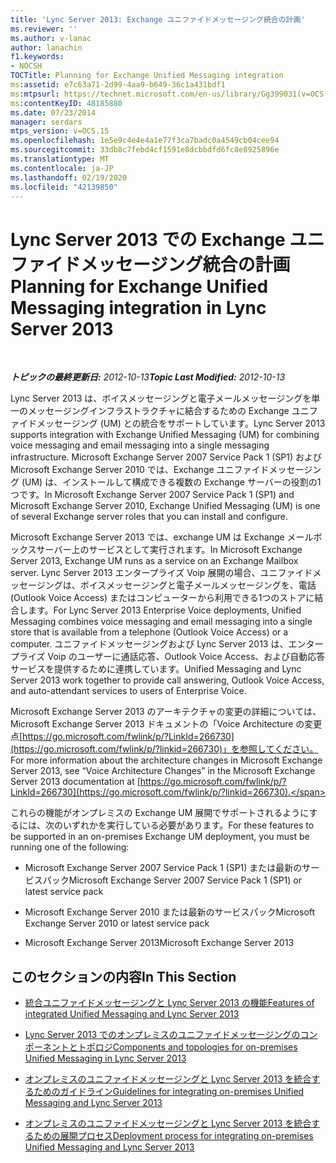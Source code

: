 ```yaml
---
title: 'Lync Server 2013: Exchange ユニファイドメッセージング統合の計画'
ms.reviewer: ''
ms.author: v-lanac
author: lanachin
f1.keywords:
- NOCSH
TOCTitle: Planning for Exchange Unified Messaging integration
ms:assetid: e7c63a71-2d99-4aa9-b649-36c1a431bdf1
ms:mtpsurl: https://technet.microsoft.com/en-us/library/Gg399031(v=OCS.15)
ms:contentKeyID: 48185880
ms.date: 07/23/2014
manager: serdars
mtps_version: v=OCS.15
ms.openlocfilehash: 1e5e9c4e4e4a1e77f3ca7badc0a4549cb04cee94
ms.sourcegitcommit: 33db8c7febd4cf1591e8dcbbdfd6fc8e8925896e
ms.translationtype: MT
ms.contentlocale: ja-JP
ms.lasthandoff: 02/19/2020
ms.locfileid: "42139850"
---
```

<div data-xmlns="http://www.w3.org/1999/xhtml">

<div class="topic" data-xmlns="http://www.w3.org/1999/xhtml" data-msxsl="urn:schemas-microsoft-com:xslt" data-cs="http://msdn.microsoft.com/">

<div data-asp="https://msdn2.microsoft.com/asp">

# <a name="planning-for-exchange-unified-messaging-integration-in-lync-server-2013"></a><span data-ttu-id="3d33f-102">Lync Server 2013 での Exchange ユニファイドメッセージング統合の計画</span><span class="sxs-lookup"><span data-stu-id="3d33f-102">Planning for Exchange Unified Messaging integration in Lync Server 2013</span></span>

</div>

<div id="mainSection">

<div id="mainBody">

<span> </span>

<span data-ttu-id="3d33f-103">_**トピックの最終更新日:** 2012-10-13_</span><span class="sxs-lookup"><span data-stu-id="3d33f-103">_**Topic Last Modified:** 2012-10-13_</span></span>

<span data-ttu-id="3d33f-104">Lync Server 2013 は、ボイスメッセージングと電子メールメッセージングを単一のメッセージングインフラストラクチャに結合するための Exchange ユニファイドメッセージング (UM) との統合をサポートしています。</span><span class="sxs-lookup"><span data-stu-id="3d33f-104">Lync Server 2013 supports integration with Exchange Unified Messaging (UM) for combining voice messaging and email messaging into a single messaging infrastructure.</span></span> <span data-ttu-id="3d33f-105">Microsoft Exchange Server 2007 Service Pack 1 (SP1) および Microsoft Exchange Server 2010 では、Exchange ユニファイドメッセージング (UM) は、インストールして構成できる複数の Exchange サーバーの役割の1つです。</span><span class="sxs-lookup"><span data-stu-id="3d33f-105">In Microsoft Exchange Server 2007 Service Pack 1 (SP1) and Microsoft Exchange Server 2010, Exchange Unified Messaging (UM) is one of several Exchange server roles that you can install and configure.</span></span>

<span data-ttu-id="3d33f-106">Microsoft Exchange Server 2013 では、exchange UM は Exchange メールボックスサーバー上のサービスとして実行されます。</span><span class="sxs-lookup"><span data-stu-id="3d33f-106">In Microsoft Exchange Server 2013, Exchange UM runs as a service on an Exchange Mailbox server.</span></span> <span data-ttu-id="3d33f-107">Lync Server 2013 エンタープライズ Voip 展開の場合、ユニファイドメッセージングは、ボイスメッセージングと電子メールメッセージングを、電話 (Outlook Voice Access) またはコンピューターから利用できる1つのストアに結合します。</span><span class="sxs-lookup"><span data-stu-id="3d33f-107">For Lync Server 2013 Enterprise Voice deployments, Unified Messaging combines voice messaging and email messaging into a single store that is available from a telephone (Outlook Voice Access) or a computer.</span></span> <span data-ttu-id="3d33f-108">ユニファイドメッセージングおよび Lync Server 2013 は、エンタープライズ Voip のユーザーに通話応答、Outlook Voice Access、および自動応答サービスを提供するために連携しています。</span><span class="sxs-lookup"><span data-stu-id="3d33f-108">Unified Messaging and Lync Server 2013 work together to provide call answering, Outlook Voice Access, and auto-attendant services to users of Enterprise Voice.</span></span>

<span data-ttu-id="3d33f-109">Microsoft Exchange Server 2013 のアーキテクチャの変更の詳細については、Microsoft Exchange Server 2013 ドキュメントの「Voice Architecture の変更点[https://go.microsoft.com/fwlink/p/?LinkId=266730](https://go.microsoft.com/fwlink/p/?linkid=266730)」を参照してください。</span><span class="sxs-lookup"><span data-stu-id="3d33f-109">For more information about the architecture changes in Microsoft Exchange Server 2013, see “Voice Architecture Changes” in the Microsoft Exchange Server 2013 documentation at [https://go.microsoft.com/fwlink/p/?LinkId=266730](https://go.microsoft.com/fwlink/p/?linkid=266730).</span></span>

<span data-ttu-id="3d33f-110">これらの機能がオンプレミスの Exchange UM 展開でサポートされるようにするには、次のいずれかを実行している必要があります。</span><span class="sxs-lookup"><span data-stu-id="3d33f-110">For these features to be supported in an on-premises Exchange UM deployment, you must be running one of the following:</span></span>

  - <span data-ttu-id="3d33f-111">Microsoft Exchange Server 2007 Service Pack 1 (SP1) または最新のサービスパック</span><span class="sxs-lookup"><span data-stu-id="3d33f-111">Microsoft Exchange Server 2007 Service Pack 1 (SP1) or latest service pack</span></span>

  - <span data-ttu-id="3d33f-112">Microsoft Exchange Server 2010 または最新のサービスパック</span><span class="sxs-lookup"><span data-stu-id="3d33f-112">Microsoft Exchange Server 2010 or latest service pack</span></span>

  - <span data-ttu-id="3d33f-113">Microsoft Exchange Server 2013</span><span class="sxs-lookup"><span data-stu-id="3d33f-113">Microsoft Exchange Server 2013</span></span>

<div>

## <a name="in-this-section"></a><span data-ttu-id="3d33f-114">このセクションの内容</span><span class="sxs-lookup"><span data-stu-id="3d33f-114">In This Section</span></span>

  - [<span data-ttu-id="3d33f-115">統合ユニファイドメッセージングと Lync Server 2013 の機能</span><span class="sxs-lookup"><span data-stu-id="3d33f-115">Features of integrated Unified Messaging and Lync Server 2013</span></span>](lync-server-2013-features-of-integrated-unified-messaging.md)

  - [<span data-ttu-id="3d33f-116">Lync Server 2013 でのオンプレミスのユニファイドメッセージングのコンポーネントとトポロジ</span><span class="sxs-lookup"><span data-stu-id="3d33f-116">Components and topologies for on-premises Unified Messaging in Lync Server 2013</span></span>](lync-server-2013-components-and-topologies-for-on-premises-unified-messaging.md)

  - [<span data-ttu-id="3d33f-117">オンプレミスのユニファイドメッセージングと Lync Server 2013 を統合するためのガイドライン</span><span class="sxs-lookup"><span data-stu-id="3d33f-117">Guidelines for integrating on-premises Unified Messaging and Lync Server 2013</span></span>](lync-server-2013-guidelines-for-integrating-on-premises-unified-messaging.md)

  - [<span data-ttu-id="3d33f-118">オンプレミスのユニファイドメッセージングと Lync Server 2013 を統合するための展開プロセス</span><span class="sxs-lookup"><span data-stu-id="3d33f-118">Deployment process for integrating on-premises Unified Messaging and Lync Server 2013</span></span>](lync-server-2013-deployment-process-for-integrating-on-premises-unified-messaging.md)

</div>

</div>

<span> </span>

</div>

</div>

</div>

